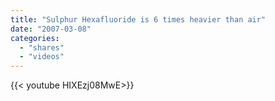 ```yaml
---
title: "Sulphur Hexafluoride is 6 times heavier than air"
date: "2007-03-08"
categories:
  - "shares"
  - "videos"
---
```


<div style="width: 70vw;">{{< youtube HIXEzj08MwE>}}</div>
